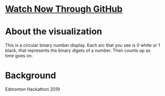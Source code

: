 # [Watch Now Through GitHub](https://stringvar.github.io/divergence/)

# About the visualization

This is a circular binary number display. Each arc that you see is 0 white or 1 black, that represents the binary digets of a number. Then counts up as time goes on.

# Background
Edmonton Hackathon 2019
